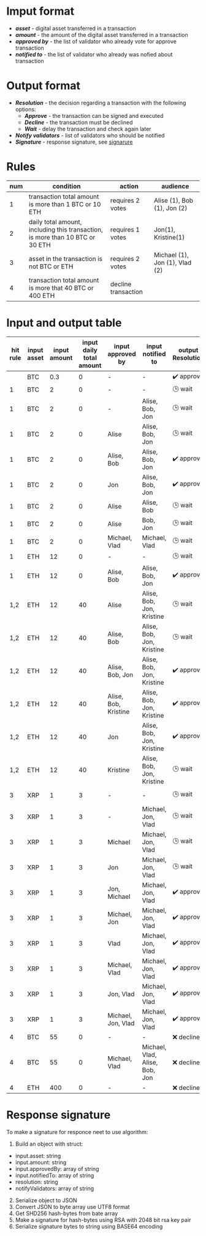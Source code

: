 # Imput format

* ___asset___ - digital asset transferred in a transaction
* ___amount___ - the amount of the digital asset transferred in a transaction
* ___approved by___ - the list of validator who already vote for approve transaction
* ___notified to___ - the list of validator who already was nofied about transaction

# Output format

* ___Resolution___ - the decision regarding a transaction with the following options: 
  * ___Approve___ - the transaction can be signed and executed
  * ___Decline___ - the transaction must be declined
  * ___Wait___ - delay the transaction and check again later
* ___Notify validators___ - list of validators who should be notified
* ___Signature___ - response signature, see [signarure](#sign)

# Rules

num | condition | action | audience
--- | --------- | ------ | --------
1 | transaction total amount is more than 1 BTC or 10 ETH | requires 2 votes | Alise (1), Bob (1), Jon (2)
2 | daily total amount, including this transaction, is more than 10 BTC or 30 ETH | requires 1 votes | Jon(1), Kristine(1)
3 | asset in the transaction is not BTC or ETH | requires 2 votes | Michael (1), Jon (1), Vlad (2)
4 | transaction total amount is more that 40 BTC or 400 ETH| decline transaction | 


# Input and output table

hit rule | input<br>asset | input<br>amount | input<br>daily total amount | input<br>approved by | input<br>notified to | output<br>Resolution | output<br>Notify_validators 
-------- | -------------- | --------------- | --------------------------- | -------------------- | -------------------- | -------------------- | ---------------------------
| | BTC | 0.3 | 0 | - | - | :heavy_check_mark: approve | -
1 | BTC | 2 | 0 | - | - | :clock3: wait | Alise, Bob, Jon
1 | BTC | 2 | 0 | - | Alise, Bob, Jon | :clock3: wait | -
1 | BTC | 2 | 0 | Alise | Alise, Bob, Jon | :clock3: wait | -
1 | BTC | 2 | 0 | Alise, Bob | Alise, Bob, Jon | :heavy_check_mark: approve | -
1 | BTC | 2 | 0 | Jon | Alise, Bob, Jon | :heavy_check_mark: approve | -
1 | BTC | 2 | 0 | Alise | Alise, Bob | :clock3: wait | Jon
1 | BTC | 2 | 0 | Alise | Bob, Jon | :clock3: wait | Alise
1 | BTC | 2 | 0 | Michael, Vlad | Michael, Vlad | :clock3: wait | Alise, Bob, Jon
1 | ETH | 12 | 0 | - | - | :clock3: wait | Alise, Bob, Jon
1 | ETH | 12 | 0 | Alise, Bob | Alise, Bob, Jon | :heavy_check_mark: approve | -
1,2 | ETH | 12 | 40 | Alise | Alise, Bob, Jon, Kristine | :clock3: wait | -
1,2 | ETH | 12 | 40 | Alise, Bob | Alise, Bob, Jon, Kristine | :clock3: wait | -
1,2 | ETH | 12 | 40 | Alise, Bob, Jon | Alise, Bob, Jon, Kristine | :heavy_check_mark: approve | -
1,2 | ETH | 12 | 40 | Alise, Bob, Kristine | Alise, Bob, Jon, Kristine | :heavy_check_mark: approve | -
1,2 | ETH | 12 | 40 | Jon | Alise, Bob, Jon, Kristine | :heavy_check_mark: approve | -
1,2 | ETH | 12 | 40 | Kristine | Alise, Bob, Jon, Kristine | :clock3: wait | -
3 | XRP | 1 | 3 | - | - | :clock3: wait | Michael, Jon, Vlad
3 | XRP | 1 | 3 | - | Michael, Jon, Vlad | :clock3: wait | -
3 | XRP | 1 | 3 | Michael | Michael, Jon, Vlad | :clock3: wait | -
3 | XRP | 1 | 3 | Jon | Michael, Jon, Vlad | :clock3: wait | -
3 | XRP | 1 | 3 | Jon, Michael | Michael, Jon, Vlad | :heavy_check_mark: approve | -
3 | XRP | 1 | 3 | Michael, Jon | Michael, Jon, Vlad | :heavy_check_mark: approve | -
3 | XRP | 1 | 3 | Vlad | Michael, Jon, Vlad | :heavy_check_mark: approve | -
3 | XRP | 1 | 3 | Michael, Vlad | Michael, Jon, Vlad | :heavy_check_mark: approve | -
3 | XRP | 1 | 3 | Jon, Vlad | Michael, Jon, Vlad | :heavy_check_mark: approve | -
3 | XRP | 1 | 3 | Michael, Jon, Vlad | Michael, Jon, Vlad | :heavy_check_mark: approve | -
4 | BTC | 55 | 0 | - | - | :x: decline | -
4 | BTC | 55 | 0 | Michael, Vlad | Michael, Vlad, Alise, Bob, Jon | :x: decline | -
4 | ETH | 400 | 0 | - | - | :x: decline | -


# <a href="sign"></a> Response signature 

To make a signature for responce neet to use algorithm:
1. Build an object with struct:
* input.asset: string
* input.amount: string
* input.approvedBy: array of string
* input.notifiedTo: array of string
* resolution: string
* notifyValidators: array of string
2. Serialize object to JSON
3. Convert JSON to byte array use UTF8 format
3. Get SHD256 hash-bytes from bate array
4. Make a signature for hash-bytes using RSA with 2048 bit rsa key pair
6. Serialize signature bytes to string using BASE64 encoding














